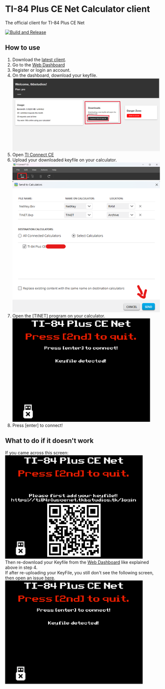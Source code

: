 # TI-84 Plus CE Net Calculator client
The official client for TI-84 Plus CE Net

[![Build and Release](https://github.com/tkbstudios/ti84pluscenet-calc/actions/workflows/build-release-dev.yml/badge.svg)](https://github.com/tkbstudios/ti84pluscenet-calc/actions/workflows/build-release-dev.yml)

## How to use
1. Download the [latest client](https://github.com/tkbstudios/ti84pluscenet-calc/releases/latest).  
2. Go to the [Web Dashboard](https://ti84pluscenet.tkbstudios.tk/)  
3. Register or login an account.  
4. On the dashboard, download your keyfile.  
![Download KeyFile Image](images/docs/downloadkeyfile.png)
5. Open [TI Connect CE](https://education.ti.com/en/products/computer-software/ti-connect-ce-sw)  
6. Upload your downloaded keyfile on your calculator.  
![Upload KeyFile Image 1](images/docs/UploadKeyFile1.png)  
![Upload KeyFile Image 2](images/docs/UploadKeyFile2.png)  
7. Open the [TINET] program on your calculator.  
![KeyFile Detected Image](images/docs/calcKeyFileDetected.png)  
8. Press [enter] to connect!  

## What to do if it doesn't work
If you came across this screen:  
![KeyFile Not Detected Image](images/docs/calcKeyFileNotDetected.png)  
Then re-download your Keyfile from the [Web Dashboard](https://ti84pluscenet.tkbstudios.tk/) like explained above in step 4.  
If after re-uploading your KeyFile, you still don't see the following screen, then open an issue [here](https://github.com/tkbstudios/ti84pluscenet-calc/issues).  
![KeyFile Detected Image](images/docs/calcKeyFileDetected.png)  